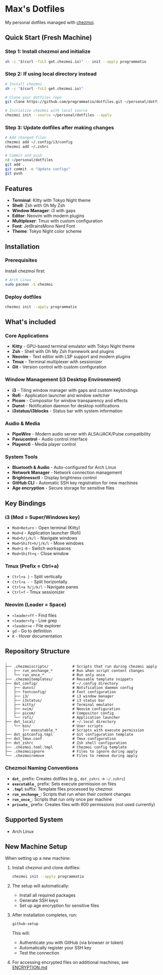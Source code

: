 # Max's Dotfiles

My personal dotfiles managed with [chezmoi](https://www.chezmoi.io/).

## Quick Start (Fresh Machine)

### Step 1: Install chezmoi and initialize
```bash
sh -c "$(curl -fsLS get.chezmoi.io)" -- init --apply programmatio
```

### Step 2: If using local directory instead
```bash
# Install chezmoi
sh -c "$(curl -fsLS get.chezmoi.io)"

# Clone your dotfiles repo
git clone https://github.com/programmatio/dotfiles.git ~/personal/dotfiles

# Initialize chezmoi with local source
chezmoi init --source ~/personal/dotfiles --apply
```

### Step 3: Update dotfiles after making changes
```bash
# Add changed files
chezmoi add ~/.config/i3/config
chezmoi add ~/.zshrc

# Commit and push
cd ~/personal/dotfiles
git add .
git commit -m "Update configs"
git push
```

## Features

- **Terminal**: Kitty with Tokyo Night theme
- **Shell**: Zsh with Oh My Zsh
- **Window Manager**: i3 with gaps
- **Editor**: Neovim with modern plugins
- **Multiplexer**: Tmux with custom configuration
- **Font**: JetBrainsMono Nerd Font
- **Theme**: Tokyo Night color scheme

## Installation

### Prerequisites

Install chezmoi first:

```bash
# Arch Linux
sudo pacman -S chezmoi
```

### Deploy dotfiles

```bash
chezmoi init --apply programmatio
```

## What's included

### Core Applications
- **Kitty** - GPU-based terminal emulator with Tokyo Night theme
- **Zsh** - Shell with Oh My Zsh framework and plugins
- **Neovim** - Text editor with LSP support and modern plugins
- **Tmux** - Terminal multiplexer with sessionizer
- **Git** - Version control with custom configuration

### Window Management (i3 Desktop Environment)
- **i3** - Tiling window manager with gaps and custom keybindings
- **Rofi** - Application launcher and window switcher
- **Picom** - Compositor for window transparency and effects
- **Dunst** - Notification daemon for desktop notifications
- **i3status/i3blocks** - Status bar with system information

### Audio & Media
- **PipeWire** - Modern audio server with ALSA/JACK/Pulse compatibility
- **Pavucontrol** - Audio control interface
- **Playerctl** - Media player control

### System Tools
- **Bluetooth & Audio** - Auto-configured for Arch Linux
- **Network Manager** - Network connection management
- **Brightnessctl** - Display brightness control
- **GitHub CLI** - Automatic SSH key registration for new machines
- **Age encryption** - Secure storage for sensitive files

## Key Bindings

### i3 (Mod = Super/Windows key)
- `Mod+Return` - Open terminal (Kitty)
- `Mod+d` - Application launcher (Rofi)
- `Mod+h/j/k/l` - Navigate windows
- `Mod+Shift+h/j/k/l` - Move windows
- `Mod+1-0` - Switch workspaces
- `Mod+Shift+q` - Close window

### Tmux (Prefix = Ctrl+a)
- `Ctrl+a |` - Split vertically
- `Ctrl+a -` - Split horizontally
- `Ctrl+a h/j/k/l` - Navigate panes
- `Ctrl+f` - Tmux sessionizer

### Neovim (Leader = Space)
- `<leader>ff` - Find files
- `<leader>fg` - Live grep
- `<leader>e` - File explorer
- `gd` - Go to definition
- `K` - Hover documentation

## Repository Structure

```
.
├── .chezmoiscripts/           # Scripts that run during chezmoi apply
│   ├── run_onchange_*         # Run when script content changes
│   └── run_once_*             # Run only once
├── .chezmoitemplates/         # Reusable template snippets
├── dot_config/                # ~/.config directory
│   ├── dunst/                 # Notification daemon config
│   ├── fontconfig/            # Font configuration
│   ├── i3/                    # i3 window manager
│   ├── i3status/              # i3 status bar
│   ├── kitty/                 # Terminal emulator
│   ├── nvim/                  # Neovim configuration
│   ├── picom/                 # Compositor config
│   └── rofi/                  # Application launcher
├── dot_local/                 # ~/.local directory
│   └── bin/                   # User scripts
│       ├── executable_*       # Scripts with execute permission
├── dot_gitconfig.tmpl         # Git configuration template
├── dot_tmux.conf              # Tmux configuration
├── dot_zshrc                  # Zsh shell configuration
├── .chezmoi.toml.tmpl         # Chezmoi config template
├── .chezmoiignore             # Files to ignore during apply
└── .chezmoiremove             # Files to remove during apply
```

### Chezmoi Naming Conventions

- **`dot_`** prefix: Creates dotfiles (e.g., `dot_zshrc` → `~/.zshrc`)
- **`executable_`** prefix: Sets execute permission on files
- **`.tmpl`** suffix: Template files processed by chezmoi
- **`run_onchange_`**: Scripts that run when their content changes
- **`run_once_`**: Scripts that run only once per machine
- **`private_`** prefix: Creates files with 600 permissions (not used currently)

## Supported System

- Arch Linux

## New Machine Setup

When setting up a new machine:

1. Install chezmoi and clone dotfiles:
   ```bash
   chezmoi init --apply programmatio
   ```

2. The setup will automatically:
   - Install all required packages
   - Generate SSH keys
   - Set up age encryption for sensitive files

3. After installation completes, run:
   ```bash
   github-setup
   ```
   This will:
   - Authenticate you with GitHub (via browser or token)
   - Automatically register your SSH key
   - Test the connection

4. For accessing encrypted files on additional machines, see [ENCRYPTION.md](ENCRYPTION.md)
